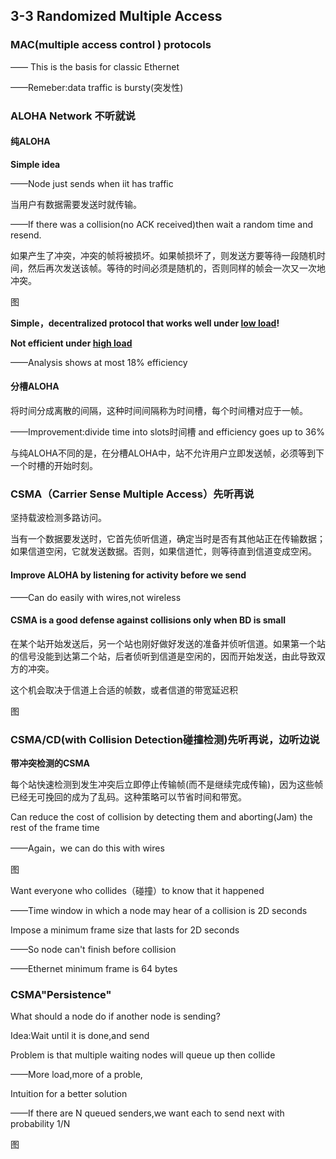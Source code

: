 ## 3-3 Randomized Multiple Access

### MAC(multiple access control ) protocols

—— This is the basis for classic Ethernet

——Remeber:data traffic is bursty(突发性)



### ALOHA  Network 不听就说

#### 纯ALOHA

**Simple idea**

——Node just sends when iit has traffic

当用户有数据需要发送时就传输。

——If there was a collision(no ACK received)then wait a random time and resend.

如果产生了冲突，冲突的帧将被损坏。如果帧损坏了，则发送方要等待一段随机时间，然后再次发送该帧。等待的时间必须是随机的，否则同样的帧会一次又一次地冲突。

图

**Simple，decentralized protocol that works well under <u>low load</u>!**

**Not efficient under <u>high load</u>**

——Analysis shows at most 18% efficiency

#### 分槽ALOHA

将时间分成离散的间隔，这种时间间隔称为时间槽，每个时间槽对应于一帧。

——Improvement:divide time into slots时间槽 and efficiency goes up to 36%

与纯ALOHA不同的是，在分槽ALOHA中，站不允许用户立即发送帧，必须等到下一个时槽的开始时刻。



### CSMA（Carrier Sense Multiple Access）先听再说

坚持载波检测多路访问。

当有一个数据要发送时，它首先侦听信道，确定当时是否有其他站正在传输数据；如果信道空闲，它就发送数据。否则，如果信道忙，则等待直到信道变成空闲。

#### Improve ALOHA by listening for activity before we send

——Can do easily with wires,not wireless

#### CSMA is a good defense against collisions only when BD is small

在某个站开始发送后，另一个站也刚好做好发送的准备并侦听信道。如果第一个站的信号没能到达第二个站，后者侦听到信道是空闲的，因而开始发送，由此导致双方的冲突。

这个机会取决于信道上合适的帧数，或者信道的带宽延迟积

图



### CSMA/CD(with Collision Detection碰撞检测)先听再说，边听边说

**带冲突检测的CSMA**

每个站快速检测到发生冲突后立即停止传输帧(而不是继续完成传输)，因为这些帧已经无可挽回的成为了乱码。这种策略可以节省时间和带宽。

Can reduce the cost  of collision by detecting them and aborting(Jam) the rest of the frame time

——Again，we can do this with wires



图

Want everyone who collides（碰撞）to know that it happened

——Time window in which a node may hear of a collision is 2D seconds



Impose a minimum frame size that lasts for 2D seconds

——So node can't finish before collision

——Ethernet minimum frame is 64 bytes

### CSMA"Persistence"

What should a node do if another node is sending?



Idea:Wait until it is done,and send



Problem is that multiple waiting nodes will queue up then collide

——More load,more of a proble,





Intuition for a better solution

——If there are N queued senders,we want each to send next with probability 1/N

图

